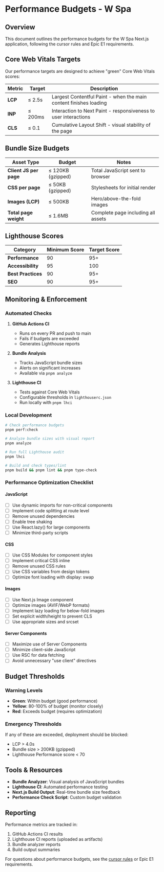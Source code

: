 # Performance Budgets - W Spa

## Overview

This document outlines the performance budgets for the W Spa Next.js application, following the cursor rules and Epic E1 requirements.

## Core Web Vitals Targets

Our performance targets are designed to achieve "green" Core Web Vitals scores:

| Metric  | Target  | Description                                                       |
| ------- | ------- | ----------------------------------------------------------------- |
| **LCP** | ≤ 2.5s  | Largest Contentful Paint - when the main content finishes loading |
| **INP** | ≤ 200ms | Interaction to Next Paint - responsiveness to user interactions   |
| **CLS** | ≤ 0.1   | Cumulative Layout Shift - visual stability of the page            |

## Bundle Size Budgets

| Asset Type             | Budget            | Notes                              |
| ---------------------- | ----------------- | ---------------------------------- |
| **Client JS per page** | ≤ 120KB (gzipped) | Total JavaScript sent to browser   |
| **CSS per page**       | ≤ 50KB (gzipped)  | Stylesheets for initial render     |
| **Images (LCP)**       | ≤ 500KB           | Hero/above-the-fold images         |
| **Total page weight**  | ≤ 1.6MB           | Complete page including all assets |

## Lighthouse Scores

| Category           | Minimum Score | Target Score |
| ------------------ | ------------- | ------------ |
| **Performance**    | 90            | 95+          |
| **Accessibility**  | 95            | 100          |
| **Best Practices** | 90            | 95+          |
| **SEO**            | 90            | 95+          |

## Monitoring & Enforcement

### Automated Checks

1. **GitHub Actions CI**
   - Runs on every PR and push to main
   - Fails if budgets are exceeded
   - Generates Lighthouse reports

2. **Bundle Analysis**
   - Tracks JavaScript bundle sizes
   - Alerts on significant increases
   - Available via `pnpm analyze`

3. **Lighthouse CI**
   - Tests against Core Web Vitals
   - Configurable thresholds in `lighthouserc.json`
   - Run locally with `pnpm lhci`

### Local Development

```bash
# Check performance budgets
pnpm perf:check

# Analyze bundle sizes with visual report
pnpm analyze

# Run full Lighthouse audit
pnpm lhci

# Build and check types/lint
pnpm build && pnpm lint && pnpm type-check
```

### Performance Optimization Checklist

#### JavaScript

- [ ] Use dynamic imports for non-critical components
- [ ] Implement code splitting at route level
- [ ] Remove unused dependencies
- [ ] Enable tree shaking
- [ ] Use React.lazy() for large components
- [ ] Minimize third-party scripts

#### CSS

- [ ] Use CSS Modules for component styles
- [ ] Implement critical CSS inline
- [ ] Remove unused CSS rules
- [ ] Use CSS variables from design tokens
- [ ] Optimize font loading with display: swap

#### Images

- [ ] Use Next.js Image component
- [ ] Optimize images (AVIF/WebP formats)
- [ ] Implement lazy loading for below-fold images
- [ ] Set explicit width/height to prevent CLS
- [ ] Use appropriate sizes and srcset

#### Server Components

- [ ] Maximize use of Server Components
- [ ] Minimize client-side JavaScript
- [ ] Use RSC for data fetching
- [ ] Avoid unnecessary "use client" directives

## Budget Thresholds

### Warning Levels

- **Green**: Within budget (good performance)
- **Yellow**: 80-100% of budget (monitor closely)
- **Red**: Exceeds budget (requires optimization)

### Emergency Thresholds

If any of these are exceeded, deployment should be blocked:

- LCP > 4.0s
- Bundle size > 200KB (gzipped)
- Lighthouse Performance score < 70

## Tools & Resources

- **Bundle Analyzer**: Visual analysis of JavaScript bundles
- **Lighthouse CI**: Automated performance testing
- **Next.js Build Output**: Real-time bundle size feedback
- **Performance Check Script**: Custom budget validation

## Reporting

Performance metrics are tracked in:

1. GitHub Actions CI results
2. Lighthouse CI reports (uploaded as artifacts)
3. Bundle analyzer reports
4. Build output summaries

For questions about performance budgets, see the [cursor rules](../cursorrules.md) or Epic E1 requirements.

